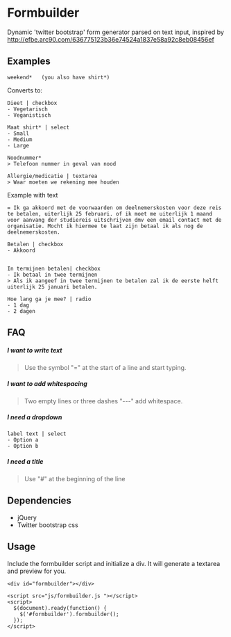 Formbuilder
===========

Dynamic 'twitter bootstrap' form generator parsed on text input, inspired by http://efbe.arc90.com/636775123b36e74524a1837e58a92c8eb08456ef

## Examples

```
weekend*   (you also have shirt*)
```

Converts to:

```
Dieet | checkbox
- Vegetarisch
- Veganistisch

Maat shirt* | select
- Small
- Medium
- Large

Noodnummer*
> Telefoon nummer in geval van nood

Allergie/medicatie | textarea
> Waar moeten we rekening mee houden
```

Example with text

``` 
= Ik ga akkoord met de voorwaarden om deelnemerskosten voor deze reis te betalen, uiterlijk 25 februari. of ik moet me uiterlijk 1 maand voor aanvang der studiereis uitschrijven dmv een email contact met de organisatie. Mocht ik hiermee te laat zijn betaal ik als nog de deelnemerskosten. 

Betalen | checkbox
- Akkoord


In termijnen betalen| checkbox
- Ik betaal in twee termijnen
> Als ik aangeef in twee termijnen te betalen zal ik de eerste helft uiterlijk 25 januari betalen.
```


```
Hoe lang ga je mee? | radio
- 1 dag
- 2 dagen
```


## FAQ

##### I want to write text
> Use the symbol "=" at the start of a line and start typing.

##### I want to add whitespacing
> Two empty lines or three dashes "---" add whitespace. 

##### I need a dropdown
```
label text | select
- Option a
- Option b
```

##### I need a title
> Use "#" at the beginning of the line



## Dependencies

* jQuery
* Twitter bootstrap css

## Usage

Include the formbuilder script and initialize a div. It will generate a textarea and preview for you.

    <div id="formbuilder"></div>

    <script src="js/formbuilder.js "></script>
    <script>
      $(document).ready(function() {
        $('#formbuilder').formbuilder();
      });
    </script>
